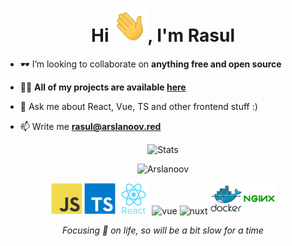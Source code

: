 <h1 align="center">Hi <img src="https://raw.githubusercontent.com/ABSphreak/ABSphreak/master/gifs/Hi.gif" width="55px" />, I'm Rasul</h1>

- 🕶 I’m looking to collaborate on **anything free and open source**

- 👨‍💻 **All of my projects are available [here](https://github.com/Arslanoov/awesome)**

- 💬 Ask me about React, Vue, TS and other frontend stuff :)

- 📫 Write me **rasul@arslanoov.red**

<p align="center">
  <img src="https://github-readme-streak-stats.herokuapp.com/?user=Arslanoov&background=FFFFFF&dates=000000&hide_border=true&currStreakNum=black" alt="Stats" />
</p>

<p align="center">
    <img src="https://github-readme-stats.vercel.app/api?username=Arslanoov&include_all_commits=true&count_private=true&show_icons=true&line_height=30&bg_color=white&text_color=black&hide_border=true" alt="Arslanoov" />
</p>

<p align="center">
  <img src="https://raw.githubusercontent.com/devicons/devicon/master/icons/javascript/javascript-original.svg" alt="javascript" width="50" height="50"/>
  <img src="https://raw.githubusercontent.com/devicons/devicon/master/icons/typescript/typescript-original.svg" alt="typescript" width="50" height="50"/>
  <img src="https://raw.githubusercontent.com/devicons/devicon/master/icons/react/react-original-wordmark.svg" alt="react" width="50" height="50"/>
  <img src="https://upload.wikimedia.org/wikipedia/commons/9/95/Vue.js_Logo_2.svg" alt="vue" width="50" height="50"/>
  <img src="https://ru.nuxtjs.org/logos/nuxt-icon.png" alt="nuxt" width="50" height="50"/>
  <img src="https://raw.githubusercontent.com/devicons/devicon/master/icons/docker/docker-original-wordmark.svg" alt="docker" width="50" height="50"/>
  <img src="https://raw.githubusercontent.com/devicons/devicon/master/icons/nginx/nginx-original.svg" alt="nginx" width="50" height="50"/>
</p>

<p align="center">
  <em>Focusing 🎯 on life, so will be a bit slow for a time</em>
</p>
